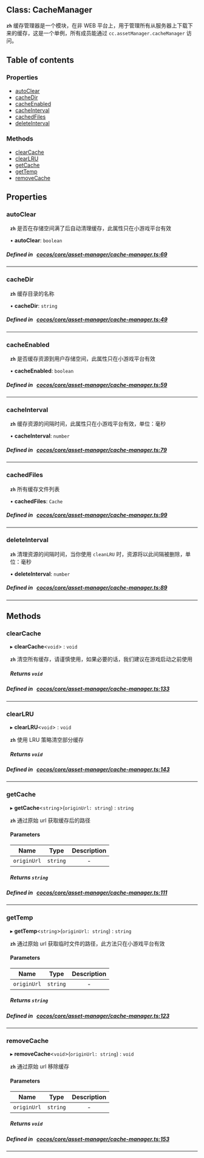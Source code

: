 
## Class: CacheManager






**`zh`** 
缓存管理器是一个模块，在非 WEB 平台上，用于管理所有从服务器上下载下来的缓存，这是一个单例，所有成员能通过 `cc.assetManager.cacheManager` 访问。




<div class="table-of-content">
<h2>Table of contents</h2>


### Properties

- [ autoClear](#autoClear)
- [ cacheDir](#cacheDir)
- [ cacheEnabled](#cacheEnabled)
- [ cacheInterval](#cacheInterval)
- [ cachedFiles](#cachedFiles)
- [ deleteInterval](#deleteInterval)

### Methods

- [ clearCache](#clearCache)
- [ clearLRU](#clearLRU)
- [ getCache](#getCache)
- [ getTemp](#getTemp)
- [ removeCache](#removeCache)
</div>

## Properties


### autoClear
<div style="margin-left: 10px;">



**`zh`** 
是否在存储空间满了后自动清理缓存，此属性只在小游戏平台有效






•  **autoClear**:
`boolean` 
</div>

##### Defined in &nbsp;   [cocos/core/asset-manager/cache-manager.ts:69](https://github.com/cocos-creator/engine/blob/c7bf6b8a9/cocos/core/asset-manager/cache-manager.ts#L69)&nbsp;


___


### cacheDir
<div style="margin-left: 10px;">



**`zh`** 
缓存目录的名称





•  **cacheDir**:
`string` 
</div>

##### Defined in &nbsp;   [cocos/core/asset-manager/cache-manager.ts:49](https://github.com/cocos-creator/engine/blob/c7bf6b8a9/cocos/core/asset-manager/cache-manager.ts#L49)&nbsp;


___


### cacheEnabled
<div style="margin-left: 10px;">



**`zh`** 
是否缓存资源到用户存储空间，此属性只在小游戏平台有效






•  **cacheEnabled**:
`boolean` 
</div>

##### Defined in &nbsp;   [cocos/core/asset-manager/cache-manager.ts:59](https://github.com/cocos-creator/engine/blob/c7bf6b8a9/cocos/core/asset-manager/cache-manager.ts#L59)&nbsp;


___


### cacheInterval
<div style="margin-left: 10px;">



**`zh`** 
缓存资源的间隔时间，此属性只在小游戏平台有效，单位：毫秒






•  **cacheInterval**:
`number` 
</div>

##### Defined in &nbsp;   [cocos/core/asset-manager/cache-manager.ts:79](https://github.com/cocos-creator/engine/blob/c7bf6b8a9/cocos/core/asset-manager/cache-manager.ts#L79)&nbsp;


___


### cachedFiles
<div style="margin-left: 10px;">



**`zh`** 
所有缓存文件列表






•  **cachedFiles**:
`Cache` 
</div>

##### Defined in &nbsp;   [cocos/core/asset-manager/cache-manager.ts:99](https://github.com/cocos-creator/engine/blob/c7bf6b8a9/cocos/core/asset-manager/cache-manager.ts#L99)&nbsp;


___


### deleteInterval
<div style="margin-left: 10px;">



**`zh`** 
清理资源的间隔时间，当你使用 `cleanLRU` 时，资源将以此间隔被删除，单位：毫秒






•  **deleteInterval**:
`number` 
</div>

##### Defined in &nbsp;   [cocos/core/asset-manager/cache-manager.ts:89](https://github.com/cocos-creator/engine/blob/c7bf6b8a9/cocos/core/asset-manager/cache-manager.ts#L89)&nbsp;


___

<!---->
## Methods

### clearCache

<div style="margin-left: 10px;">

▸   **clearCache**<`void`\> : `void`



**`zh`** 
清空所有缓存，请谨慎使用，如果必要的话，我们建议在游戏启动之前使用






##### Returns `void`
</div>

##### Defined in &nbsp;   [cocos/core/asset-manager/cache-manager.ts:133](https://github.com/cocos-creator/engine/blob/c7bf6b8a9/cocos/core/asset-manager/cache-manager.ts#L133)&nbsp;
___
### clearLRU

<div style="margin-left: 10px;">

▸   **clearLRU**<`void`\> : `void`



**`zh`** 
使用 LRU 策略清空部分缓存






##### Returns `void`
</div>

##### Defined in &nbsp;   [cocos/core/asset-manager/cache-manager.ts:143](https://github.com/cocos-creator/engine/blob/c7bf6b8a9/cocos/core/asset-manager/cache-manager.ts#L143)&nbsp;
___
### getCache

<div style="margin-left: 10px;">

▸   **getCache**<`string`\>(`originUrl: string`) : `string`



**`zh`** 
通过原始 url 获取缓存后的路径




#### Parameters

| Name | Type | Description |
| :------: | :------: | :------: |
| `originUrl` | `string` | - |


##### Returns `string`
</div>

##### Defined in &nbsp;   [cocos/core/asset-manager/cache-manager.ts:111](https://github.com/cocos-creator/engine/blob/c7bf6b8a9/cocos/core/asset-manager/cache-manager.ts#L111)&nbsp;
___
### getTemp

<div style="margin-left: 10px;">

▸   **getTemp**<`string`\>(`originUrl: string`) : `string`



**`zh`** 
通过原始 url 获取临时文件的路径，此方法只在小游戏平台有效




#### Parameters

| Name | Type | Description |
| :------: | :------: | :------: |
| `originUrl` | `string` | - |


##### Returns `string`
</div>

##### Defined in &nbsp;   [cocos/core/asset-manager/cache-manager.ts:123](https://github.com/cocos-creator/engine/blob/c7bf6b8a9/cocos/core/asset-manager/cache-manager.ts#L123)&nbsp;
___
### removeCache

<div style="margin-left: 10px;">

▸   **removeCache**<`void`\>(`originUrl: string`) : `void`



**`zh`** 
通过原始 url 移除缓存





#### Parameters

| Name | Type | Description |
| :------: | :------: | :------: |
| `originUrl` | `string` | - |


##### Returns `void`
</div>

##### Defined in &nbsp;   [cocos/core/asset-manager/cache-manager.ts:153](https://github.com/cocos-creator/engine/blob/c7bf6b8a9/cocos/core/asset-manager/cache-manager.ts#L153)&nbsp;
___
<!---->



